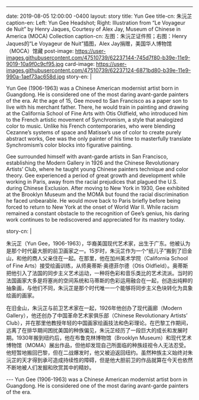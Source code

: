 
---
date: 2019-08-05 12:00:00 -0400
layout: story
title: Yun Gee
title-cn: 朱沅芷
caption-en: Left: Yun Gee Headshot; Right: Illustration from “Le Voyageur de Nuit” by Henry Jaques, Courtesy of Alex Jay, Museum of Chinese in America (MOCA) Collection
caption-cn: 左图：朱沅芷证件照；右图：Henry Jaques的“Le Voyageur de Nuit”插图，Alex Jay捐赠，美国华人博物馆（MOCA）馆藏
post-image: https://user-images.githubusercontent.com/47510739/62237144-745d7f80-b39e-11e9-9019-10a9f0c9cf95.jpg
card-image: https://user-images.githubusercontent.com/47510739/62237124-6871bd80-b39e-11e9-990a-1aef73ac658d.jpg
story-en: |
  <p>Yun Gee (1906-1963) was a Chinese American modernist artist born in Guangdong. He is considered one of the most daring avant-garde painters of the era. At the age of 15, Gee moved to San Francisco as a paper son to live with his merchant father. There, he would train in painting and drawing at the California School of Fine Arts with Otis Oldfield, who introduced him to the French artistic movement of Synchromism, a style that analogized color to music. Unlike his French contemporaries, who were blending Cezanne’s systems of space and Matisse’s use of color to create purely abstract works, Gee was the only painter of his time to masterfully translate Synchromism’s color blocks into figurative painting.</p>
  <p>Gee surrounded himself with avant-garde artists in San Francisco, establishing the Modern Gallery in 1926 and the Chinese Revolutionary Artists’ Club, where he taught young Chinese painters technique and color theory. Gee experienced a period of great growth and development while working in Paris, away from the racial prejudices that plagued the U.S. during Chinese Exclusion. After moving to New York in 1930, Gee exhibited at the Brooklyn Museum and the MOMA but found the racial discrimination he faced unbearable. He would move back to Paris briefly before being forced to return to New York at the onset of World War II. While racism remained a constant obstacle to the recognition of Gee’s genius, his daring work continues to be rediscovered and appreciated for its mastery today.</p>
story-cn: |
  <p>朱沅芷（Yun Gee，1906-1963），华裔美国现代艺术家，出生于广东。他被认为是那个时代最大胆的前卫画家之一。15岁时，朱沅芷作为一个“纸儿子”搬到了旧金山，和他的商人父亲住在一起。在那里，他在加州美术学院（California School of Fine Arts）接受绘画训练，从师奥蒂斯·奥德菲尔德（Otis Oldfield）。奥蒂斯把他引入了法国的同步主义艺术运动，一种将色彩和音乐类比的艺术流派。当时的法国画家大多是将塞尚的空间系统和马蒂斯的色彩运用融合在一起，创造出纯粹的抽象画，与他们不同，朱沅芷是那个时代唯一一个能够将同步主义色块转化为具象绘画的画家。</p>
  <p>在旧金山，朱沅芷与前卫艺术家在一起，1926年他创办了现代画廊（Modern Gallery），他还创办了中国革命艺术家俱乐部（Chinese Revolutionary Artists’ Club），并在那里他教授年轻的中国画家绘画技法和色彩理论。在巴黎工作期间，远离了在排华期间困扰美国的种族偏见，朱沅芷经历了一段巨大的成长和发展时期。1930年搬到纽约后，他在布鲁克林博物馆（Brooklyn Museum）和现代艺术博物馆（MOMA）展出作品，但他却发现自己所面临的种族歧视令人无法忍受。他短暂地搬回巴黎，但在二战爆发时，他又被迫返回纽约。虽然种族主义始终对朱沅芷的天才得到承可造成持续性的障碍，但是他大胆前卫的作品就算在今天也依然不断地被人们发掘和欣赏其中的精妙。</p>
---
Yun Gee (1906-1963) was a Chinese American modernist artist born in Guangdong. He is considered one of the most daring avant-garde painters of the era.   
